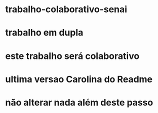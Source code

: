 # trabalho-colaborativo-senai
# trabalho em dupla
# este trabalho será colaborativo
# ultima versao Carolina do Readme
# não alterar nada além deste passo 
